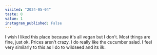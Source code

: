 ```yaml
---
visited: "2024-05-04"
taste: 0
value: 1
instagram_published: False
---
```


I wish I liked this place because it's all vegan but I don't. Most things are fine, just ok. Prices aren't crazy. I do really like the cucumber salad. I feel very similarly to this as I do to wildseed and its ilk. 
